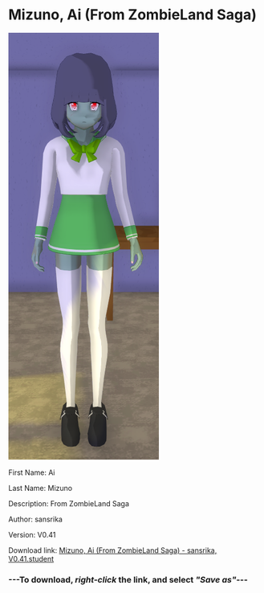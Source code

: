 # Mizuno, Ai (From ZombieLand Saga)

<img src = "https://raw.githubusercontent.com/Arbiter1223/Daigaku-Gurashi-Custom-Students/master/Students/Files/Mizuno%2C%20Ai%20(From%20ZombieLand%20Saga).png">

First Name: Ai

Last Name: Mizuno

Description: From ZombieLand Saga

Author: sansrika

Version: V0.41

Download link: <a href="https://raw.githubusercontent.com/Arbiter1223/Daigaku-Gurashi-Custom-Students/master/Students/Files/Mizuno%2C%20Ai%20(From%20ZombieLand%20Saga)%20-%20sansrika%2C%20V0.41.student">Mizuno, Ai (From ZombieLand Saga) - sansrika, V0.41.student</a>

### ---**To download, _right-click_ the link, and select _"Save as"_**---
